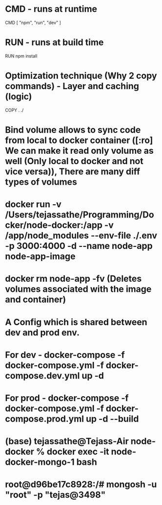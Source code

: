 # CMD - runs at runtime
CMD [ "npm", "run", "dev" ]

# RUN - runs at build time
RUN npm install

# Optimization technique (Why 2 copy commands) - Layer and caching (logic)
COPY . ./

# Bind volume allows to sync code from local to docker container ([:ro] We can make it read only volume as well (Only local to docker and not vice versa)), There are many diff types of volumes

# docker run -v /Users/tejassathe/Programming/Docker/node-docker:/app -v /app/node_modules --env-file ./.env -p 3000:4000 -d --name node-app node-app-image

# docker rm node-app -fv (Deletes volumes associated with the image and container)

# A Config which is shared between dev and prod env.
# For dev - docker-compose -f docker-compose.yml -f docker-compose.dev.yml up -d
# For prod - docker-compose -f docker-compose.yml -f docker-compose.prod.yml up -d --build


# (base) tejassathe@Tejass-Air node-docker % docker exec -it node-docker-mongo-1 bash

# root@d96be17c8928:/# mongosh -u "root" -p "tejas@3498"